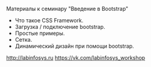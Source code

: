Материалы к семинару "Введение в Bootstrap"

- Что такое CSS Framework. 
- Загрузка / подключение bootstrap. 
- Простые примеры. 
- Сетка. 
- Динамический дизайн при помощи bootstrap. 

http://labinfosys.ru
https://vk.com/labinfosys_workshop